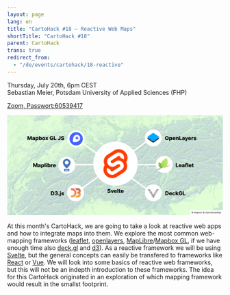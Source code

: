 ```yaml
---
layout: page
lang: en
title: "CartoHack #18 – Reactive Web Maps"
shortTitle: "CartoHack #18" 
parent: CartoHack
trans: true
redirect_from:
  - "/de/events/cartohack/18-reactive"
---
```


Thursday, July 20th, 6pm CEST<br />
Sebastian Meier, Potsdam University of Applied Sciences (FHP)<br />

<a href="https://fh-potsdam.zoom.us/j/61005142205?pwd=QWQzSGdPNHNoRGVET2VDVlJhL25lZz09 ">Zoom, Passwort:60539417</a>

![CartoHack #18](/images/cartohack/18-reactive.png)

At this month's CartoHack, we are going to take a look at reactive web apps and how to integrate maps into them. We explore the most common web-mapping frameworks ([leaflet](https://leafletjs.com/), [openlayers](https://openlayers.org/), [MapLibre](https://maplibre.org/)/[Mapbox GL](https://docs.mapbox.com/mapbox-gl-js/api/), if we have enough time also [deck.gl](https://deck.gl/) and [d3](https://d3js.org/)). As a reactive framework we will be using [Svelte](https://svelte.dev/), but the general concepts can easily be transfered to frameworks like [React](https://react.dev/) or [Vue](https://vuejs.org/). We will look into some basics of reactive web frameworks, but this will not be an indepth introduction to these frameworks. The idea for this CartoHack originated in an exploration of which mapping framework would result in the smallst footprint. 